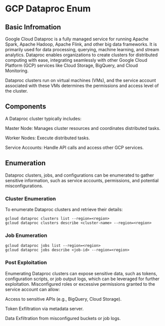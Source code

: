 # GCP Dataproc Enum

## Basic Infromation

Google Cloud Dataproc is a fully managed service for running Apache Spark, Apache Hadoop, Apache Flink, and other big data frameworks. It is primarily used for data processing, querying, machine learning, and stream analytics. Dataproc enables organizations to create clusters for distributed computing with ease, integrating seamlessly with other Google Cloud Platform (GCP) services like Cloud Storage, BigQuery, and Cloud Monitoring.

Dataproc clusters run on virtual machines (VMs), and the service account associated with these VMs determines the permissions and access level of the cluster.

## Components

A Dataproc cluster typically includes:

Master Node: Manages cluster resources and coordinates distributed tasks.

Worker Nodes: Execute distributed tasks.

Service Accounts: Handle API calls and access other GCP services.

## Enumeration

Dataproc clusters, jobs, and configurations can be enumerated to gather sensitive information, such as service accounts, permissions, and potential misconfigurations.

### Cluster Enumeration

To enumerate Dataproc clusters and retrieve their details:

```
gcloud dataproc clusters list --region=<region>
gcloud dataproc clusters describe <cluster-name> --region=<region>
```

### Job Enumeration

```
gcloud dataproc jobs list --region=<region>
gcloud dataproc jobs describe <job-id> --region=<region>
```

### Post Exploitation

Enumerating Dataproc clusters can expose sensitive data, such as tokens, configuration scripts, or job output logs, which can be leveraged for further exploitation. Misconfigured roles or excessive permissions granted to the service account can allow:

Access to sensitive APIs (e.g., BigQuery, Cloud Storage).

Token Exfiltration via metadata server.

Data Exfiltration from misconfigured buckets or job logs.
